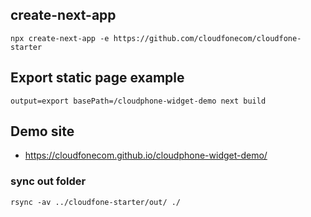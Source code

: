 ## create-next-app

```
npx create-next-app -e https://github.com/cloudfonecom/cloudfone-starter
```

## Export static page example

```
output=export basePath=/cloudphone-widget-demo next build
```


## Demo site
* https://cloudfonecom.github.io/cloudphone-widget-demo/

### sync out folder  

```
rsync -av ../cloudfone-starter/out/ ./
```
